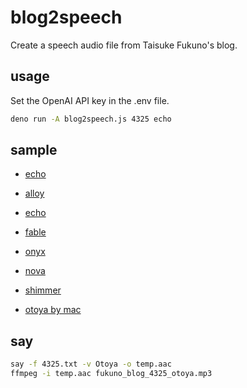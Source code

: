 # blog2speech

Create a speech audio file from Taisuke Fukuno's blog.

## usage

Set the OpenAI API key in the .env file.

```sh
deno run -A blog2speech.js 4325 echo
```

## sample

- [echo](https://code4fukui.github.io/blog2speech/fukuno_blog_4325_echo.mp3)
- [alloy](https://code4fukui.github.io/blog2speech/fukuno_blog_4325_alloy.mp3)
- [echo](https://code4fukui.github.io/blog2speech/fukuno_blog_4325_echo.mp3)
- [fable](https://code4fukui.github.io/blog2speech/fukuno_blog_4325_fable.mp3)
- [onyx](https://code4fukui.github.io/blog2speech/fukuno_blog_4325_onyx.mp3)
- [nova](https://code4fukui.github.io/blog2speech/fukuno_blog_4325_nova.mp3)
- [shimmer](https://code4fukui.github.io/blog2speech/fukuno_blog_4325_shimmer.mp3)

- [otoya by mac](https://code4fukui.github.io/blog2speech/fukuno_blog_4325_otoya.mp3)

## say

```sh
say -f 4325.txt -v Otoya -o temp.aac
ffmpeg -i temp.aac fukuno_blog_4325_otoya.mp3
```
